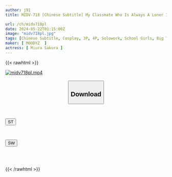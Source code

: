 ```yaml
---
author: j91
title: MIDV-718 [Chinese Subtitle] My Classmate Who Is Always A Loner In Class Is A Popular Divine Breasts Cosplayer Who Does Off-paco Broadcasts In Obscene Costumes Once A Month. Miura Sakura

url: /ch/midv718pl
date: 2024-05-22T01:15:00Z
image: "midv718pl.jpg"
tags: [Chinese Subtitle, Cosplay, 3P, 4P, Solowork, School Girls, Big Tits, Beautiful Girl, Facials	]
maker: [ MOODYZ  ]
actress: [ Miura Sakura ]
---
```



{{< rawhtml >}}

<div class="video" data-videoid="zrWMv0BkJpIYwWr">
    <a href="javascript:;">
        <img src="/ch/midv718pl/midv718pl.jpg" width="WIDTH" height="HEIGHT" alt="midv718pl.mp4" loading="lazy">
    </a>
</div>

<script type="text/javascript" src="https://j91.asia/asset/on-demand-st.js"></script>

<br>
  <link rel="stylesheet" href="https://j91.asia/asset/bs5.css">
  
  <center>
  <button class="btn btn-primary" type="button" data-bs-toggle="collapse" data-bs-target=".multi-collapse" aria-expanded="false" aria-controls="multiCollapseExample1 multiCollapseExample2"><h2>Download</h2></button></center>
</p>
<div class="row">
  <div class="col">
    <div class="collapse multi-collapse" id="multiCollapseExample1">
      <div class="card card-body">
	      	      <br>
<div class="buttons">  
<p><a href="/ch/midv718pl/st.html" target="_blank"><button class="btn-hover color-3"><i class="fa fa-download"></i> ST</button></a></p></div>
    </div>
  </div>
</div>
  <div class="col">
    <div class="collapse multi-collapse" id="multiCollapseExample2">
      <div class="card card-body">
	      <br>
<div class="buttons">
<p><a href="/ch/midv718pl/sw.html" target="_blank"><button class="btn-hover color-2"><i class="fa fa-download"></i> SW</button></a></p></div>
<br><br>
      </div>
    </div>
  </div>
</div>

{{< /rawhtml >}}